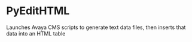 # PyEditHTML
Launches Avaya CMS scripts to generate text data files, then inserts that data into an HTML table
